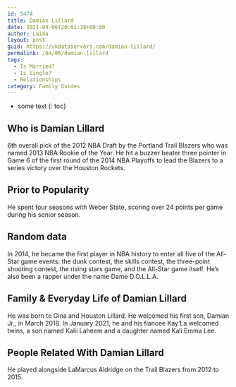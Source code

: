 ```yaml
---
id: 5474
title: Damian Lillard
date: 2021-04-06T20:01:38+00:00
author: Laima
layout: post
guid: https://ukdataservers.com/damian-lillard/
permalink: /04/06/damian-lillard
tags:
  - Is Married?
  - Is Single?
  - Relationships
category: Family Guides
---
```


* some text
{: toc}


## Who is Damian Lillard
                  
                  
                  
6th overall pick of the 2012 NBA Draft by the Portland Trail Blazers who was named 2013 NBA Rookie of the Year. He hit a buzzer beater three pointer in Game 6 of the first round of the 2014 NBA Playoffs to lead the Blazers to a series victory over the Houston Rockets. 
                  
              
            
              
            
                
                
                
## Prior to Popularity
                  
                  
                  
He spent four seasons with Weber State, scoring over 24 points per game during his senior season. 
                  
              
            
              
            
                
                
                
## Random data
                  
                  
                  
In 2014, he became the first player in NBA history to enter all five of the All-Star game events: the dunk contest, the skills contest, the three-point shooting contest, the rising stars game, and the All-Star game itself. He&#8217;s also been a rapper under the name Dame D.O.L.L.A.
                  
              
            
              
            
                
                
                
## Family & Everyday Life of Damian Lillard
                  
                  
                  
He was born to Gina and Houston Lillard. He welcomed his first son, Damian Jr., in March 2018. In January 2021, he and his fiancee Kay&#8217;La welcomed twins, a son named Kalii Laheem and a daughter named Kali Emma Lee.
                  
              
            
              
            
                
                
                
## People Related With Damian Lillard
                  
                  
                  
He played alongside LaMarcus Aldridge on the Trail Blazers from 2012 to 2015.
                  
              
            
              
            
                
              
            
              
              
            
            
              
            
          
          
          